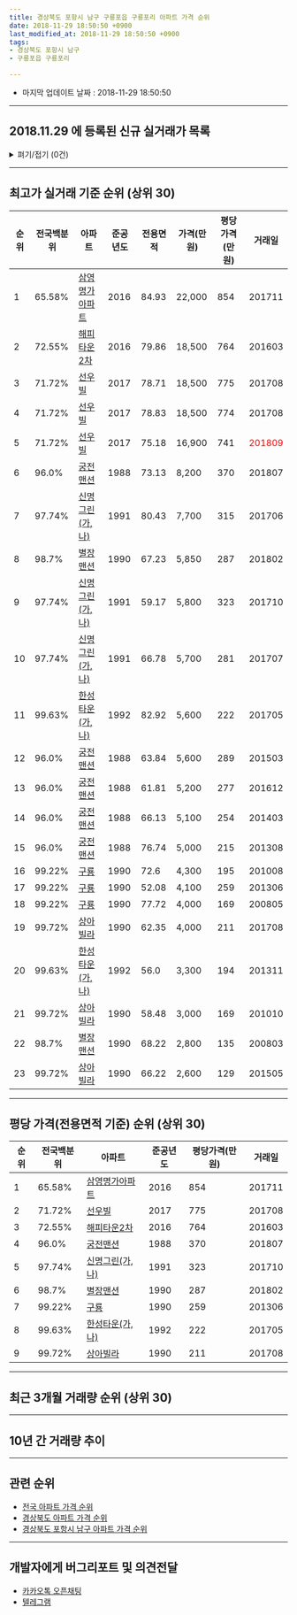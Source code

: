 ```yaml
---
title: 경상북도 포항시 남구 구룡포읍 구룡포리 아파트 가격 순위
date: 2018-11-29 18:50:50 +0900
last_modified_at: 2018-11-29 18:50:50 +0900
tags:
- 경상북도 포항시 남구
- 구룡포읍 구룡포리

---
```


* 마지막 업데이트 날짜 : 2018-11-29 18:50:50

---

## 2018.11.29 에 등록된 신규 실거래가 목록

<details>
<summary>펴기/접기 (0건)</summary>
<div markdown="1">

|아파트|준공년도|전용면적|가격(만원)|평당가격(만원)|거래일|전국백분위|
|---|---|---|---|---|---|---|
|없음|||||||


</div>
</details>

---

## 최고가 실거래 기준 순위 (상위 30)


|순위|전국백분위|아파트|준공년도|전용면적|가격(만원)|평당가격(만원)|거래일|
|---|---|---|---|---|---|---|---|
|1|65.58%|[삼영명가아파트](https://search.naver.com/search.naver?query=%EA%B2%BD%EC%83%81%EB%B6%81%EB%8F%84+%ED%8F%AC%ED%95%AD%EC%8B%9C+%EB%82%A8%EA%B5%AC+%EA%B5%AC%EB%A3%A1%ED%8F%AC%EC%9D%8D+%EA%B5%AC%EB%A3%A1%ED%8F%AC%EB%A6%AC+%EC%82%BC%EC%98%81%EB%AA%85%EA%B0%80%EC%95%84%ED%8C%8C%ED%8A%B8)|2016|84.93|22,000|854|201711|
|2|72.55%|[해피타운2차](https://search.naver.com/search.naver?query=%EA%B2%BD%EC%83%81%EB%B6%81%EB%8F%84+%ED%8F%AC%ED%95%AD%EC%8B%9C+%EB%82%A8%EA%B5%AC+%EA%B5%AC%EB%A3%A1%ED%8F%AC%EC%9D%8D+%EA%B5%AC%EB%A3%A1%ED%8F%AC%EB%A6%AC+%ED%95%B4%ED%94%BC%ED%83%80%EC%9A%B42%EC%B0%A8)|2016|79.86|18,500|764|201603|
|3|71.72%|[선우빌](https://search.naver.com/search.naver?query=%EA%B2%BD%EC%83%81%EB%B6%81%EB%8F%84+%ED%8F%AC%ED%95%AD%EC%8B%9C+%EB%82%A8%EA%B5%AC+%EA%B5%AC%EB%A3%A1%ED%8F%AC%EC%9D%8D+%EA%B5%AC%EB%A3%A1%ED%8F%AC%EB%A6%AC+%EC%84%A0%EC%9A%B0%EB%B9%8C)|2017|78.71|18,500|775|201708|
|4|71.72%|[선우빌](https://search.naver.com/search.naver?query=%EA%B2%BD%EC%83%81%EB%B6%81%EB%8F%84+%ED%8F%AC%ED%95%AD%EC%8B%9C+%EB%82%A8%EA%B5%AC+%EA%B5%AC%EB%A3%A1%ED%8F%AC%EC%9D%8D+%EA%B5%AC%EB%A3%A1%ED%8F%AC%EB%A6%AC+%EC%84%A0%EC%9A%B0%EB%B9%8C)|2017|78.83|18,500|774|201708|
|5|71.72%|[선우빌](https://search.naver.com/search.naver?query=%EA%B2%BD%EC%83%81%EB%B6%81%EB%8F%84+%ED%8F%AC%ED%95%AD%EC%8B%9C+%EB%82%A8%EA%B5%AC+%EA%B5%AC%EB%A3%A1%ED%8F%AC%EC%9D%8D+%EA%B5%AC%EB%A3%A1%ED%8F%AC%EB%A6%AC+%EC%84%A0%EC%9A%B0%EB%B9%8C)|2017|75.18|16,900|741|<span style="color:red">201809</span>|
|6|96.0%|[궁전맨션](https://search.naver.com/search.naver?query=%EA%B2%BD%EC%83%81%EB%B6%81%EB%8F%84+%ED%8F%AC%ED%95%AD%EC%8B%9C+%EB%82%A8%EA%B5%AC+%EA%B5%AC%EB%A3%A1%ED%8F%AC%EC%9D%8D+%EA%B5%AC%EB%A3%A1%ED%8F%AC%EB%A6%AC+%EA%B6%81%EC%A0%84%EB%A7%A8%EC%85%98)|1988|73.13|8,200|370|201807|
|7|97.74%|[신명그린(가,나)](https://search.naver.com/search.naver?query=%EA%B2%BD%EC%83%81%EB%B6%81%EB%8F%84+%ED%8F%AC%ED%95%AD%EC%8B%9C+%EB%82%A8%EA%B5%AC+%EA%B5%AC%EB%A3%A1%ED%8F%AC%EC%9D%8D+%EA%B5%AC%EB%A3%A1%ED%8F%AC%EB%A6%AC+%EC%8B%A0%EB%AA%85%EA%B7%B8%EB%A6%B0%28%EA%B0%80%2C%EB%82%98%29)|1991|80.43|7,700|315|201706|
|8|98.7%|[별장맨션](https://search.naver.com/search.naver?query=%EA%B2%BD%EC%83%81%EB%B6%81%EB%8F%84+%ED%8F%AC%ED%95%AD%EC%8B%9C+%EB%82%A8%EA%B5%AC+%EA%B5%AC%EB%A3%A1%ED%8F%AC%EC%9D%8D+%EA%B5%AC%EB%A3%A1%ED%8F%AC%EB%A6%AC+%EB%B3%84%EC%9E%A5%EB%A7%A8%EC%85%98)|1990|67.23|5,850|287|201802|
|9|97.74%|[신명그린(가,나)](https://search.naver.com/search.naver?query=%EA%B2%BD%EC%83%81%EB%B6%81%EB%8F%84+%ED%8F%AC%ED%95%AD%EC%8B%9C+%EB%82%A8%EA%B5%AC+%EA%B5%AC%EB%A3%A1%ED%8F%AC%EC%9D%8D+%EA%B5%AC%EB%A3%A1%ED%8F%AC%EB%A6%AC+%EC%8B%A0%EB%AA%85%EA%B7%B8%EB%A6%B0%28%EA%B0%80%2C%EB%82%98%29)|1991|59.17|5,800|323|201710|
|10|97.74%|[신명그린(가,나)](https://search.naver.com/search.naver?query=%EA%B2%BD%EC%83%81%EB%B6%81%EB%8F%84+%ED%8F%AC%ED%95%AD%EC%8B%9C+%EB%82%A8%EA%B5%AC+%EA%B5%AC%EB%A3%A1%ED%8F%AC%EC%9D%8D+%EA%B5%AC%EB%A3%A1%ED%8F%AC%EB%A6%AC+%EC%8B%A0%EB%AA%85%EA%B7%B8%EB%A6%B0%28%EA%B0%80%2C%EB%82%98%29)|1991|66.78|5,700|281|201707|
|11|99.63%|[한성타운(가,나)](https://search.naver.com/search.naver?query=%EA%B2%BD%EC%83%81%EB%B6%81%EB%8F%84+%ED%8F%AC%ED%95%AD%EC%8B%9C+%EB%82%A8%EA%B5%AC+%EA%B5%AC%EB%A3%A1%ED%8F%AC%EC%9D%8D+%EA%B5%AC%EB%A3%A1%ED%8F%AC%EB%A6%AC+%ED%95%9C%EC%84%B1%ED%83%80%EC%9A%B4%28%EA%B0%80%2C%EB%82%98%29)|1992|82.92|5,600|222|201705|
|12|96.0%|[궁전맨션](https://search.naver.com/search.naver?query=%EA%B2%BD%EC%83%81%EB%B6%81%EB%8F%84+%ED%8F%AC%ED%95%AD%EC%8B%9C+%EB%82%A8%EA%B5%AC+%EA%B5%AC%EB%A3%A1%ED%8F%AC%EC%9D%8D+%EA%B5%AC%EB%A3%A1%ED%8F%AC%EB%A6%AC+%EA%B6%81%EC%A0%84%EB%A7%A8%EC%85%98)|1988|63.84|5,600|289|201503|
|13|96.0%|[궁전맨션](https://search.naver.com/search.naver?query=%EA%B2%BD%EC%83%81%EB%B6%81%EB%8F%84+%ED%8F%AC%ED%95%AD%EC%8B%9C+%EB%82%A8%EA%B5%AC+%EA%B5%AC%EB%A3%A1%ED%8F%AC%EC%9D%8D+%EA%B5%AC%EB%A3%A1%ED%8F%AC%EB%A6%AC+%EA%B6%81%EC%A0%84%EB%A7%A8%EC%85%98)|1988|61.81|5,200|277|201612|
|14|96.0%|[궁전맨션](https://search.naver.com/search.naver?query=%EA%B2%BD%EC%83%81%EB%B6%81%EB%8F%84+%ED%8F%AC%ED%95%AD%EC%8B%9C+%EB%82%A8%EA%B5%AC+%EA%B5%AC%EB%A3%A1%ED%8F%AC%EC%9D%8D+%EA%B5%AC%EB%A3%A1%ED%8F%AC%EB%A6%AC+%EA%B6%81%EC%A0%84%EB%A7%A8%EC%85%98)|1988|66.13|5,100|254|201403|
|15|96.0%|[궁전맨션](https://search.naver.com/search.naver?query=%EA%B2%BD%EC%83%81%EB%B6%81%EB%8F%84+%ED%8F%AC%ED%95%AD%EC%8B%9C+%EB%82%A8%EA%B5%AC+%EA%B5%AC%EB%A3%A1%ED%8F%AC%EC%9D%8D+%EA%B5%AC%EB%A3%A1%ED%8F%AC%EB%A6%AC+%EA%B6%81%EC%A0%84%EB%A7%A8%EC%85%98)|1988|76.74|5,000|215|201308|
|16|99.22%|[구룡](https://search.naver.com/search.naver?query=%EA%B2%BD%EC%83%81%EB%B6%81%EB%8F%84+%ED%8F%AC%ED%95%AD%EC%8B%9C+%EB%82%A8%EA%B5%AC+%EA%B5%AC%EB%A3%A1%ED%8F%AC%EC%9D%8D+%EA%B5%AC%EB%A3%A1%ED%8F%AC%EB%A6%AC+%EA%B5%AC%EB%A3%A1)|1990|72.6|4,300|195|201008|
|17|99.22%|[구룡](https://search.naver.com/search.naver?query=%EA%B2%BD%EC%83%81%EB%B6%81%EB%8F%84+%ED%8F%AC%ED%95%AD%EC%8B%9C+%EB%82%A8%EA%B5%AC+%EA%B5%AC%EB%A3%A1%ED%8F%AC%EC%9D%8D+%EA%B5%AC%EB%A3%A1%ED%8F%AC%EB%A6%AC+%EA%B5%AC%EB%A3%A1)|1990|52.08|4,100|259|201306|
|18|99.22%|[구룡](https://search.naver.com/search.naver?query=%EA%B2%BD%EC%83%81%EB%B6%81%EB%8F%84+%ED%8F%AC%ED%95%AD%EC%8B%9C+%EB%82%A8%EA%B5%AC+%EA%B5%AC%EB%A3%A1%ED%8F%AC%EC%9D%8D+%EA%B5%AC%EB%A3%A1%ED%8F%AC%EB%A6%AC+%EA%B5%AC%EB%A3%A1)|1990|77.72|4,000|169|200805|
|19|99.72%|[상아빌라](https://search.naver.com/search.naver?query=%EA%B2%BD%EC%83%81%EB%B6%81%EB%8F%84+%ED%8F%AC%ED%95%AD%EC%8B%9C+%EB%82%A8%EA%B5%AC+%EA%B5%AC%EB%A3%A1%ED%8F%AC%EC%9D%8D+%EA%B5%AC%EB%A3%A1%ED%8F%AC%EB%A6%AC+%EC%83%81%EC%95%84%EB%B9%8C%EB%9D%BC)|1990|62.35|4,000|211|201708|
|20|99.63%|[한성타운(가,나)](https://search.naver.com/search.naver?query=%EA%B2%BD%EC%83%81%EB%B6%81%EB%8F%84+%ED%8F%AC%ED%95%AD%EC%8B%9C+%EB%82%A8%EA%B5%AC+%EA%B5%AC%EB%A3%A1%ED%8F%AC%EC%9D%8D+%EA%B5%AC%EB%A3%A1%ED%8F%AC%EB%A6%AC+%ED%95%9C%EC%84%B1%ED%83%80%EC%9A%B4%28%EA%B0%80%2C%EB%82%98%29)|1992|56.0|3,300|194|201311|
|21|99.72%|[상아빌라](https://search.naver.com/search.naver?query=%EA%B2%BD%EC%83%81%EB%B6%81%EB%8F%84+%ED%8F%AC%ED%95%AD%EC%8B%9C+%EB%82%A8%EA%B5%AC+%EA%B5%AC%EB%A3%A1%ED%8F%AC%EC%9D%8D+%EA%B5%AC%EB%A3%A1%ED%8F%AC%EB%A6%AC+%EC%83%81%EC%95%84%EB%B9%8C%EB%9D%BC)|1990|58.48|3,000|169|201010|
|22|98.7%|[별장맨션](https://search.naver.com/search.naver?query=%EA%B2%BD%EC%83%81%EB%B6%81%EB%8F%84+%ED%8F%AC%ED%95%AD%EC%8B%9C+%EB%82%A8%EA%B5%AC+%EA%B5%AC%EB%A3%A1%ED%8F%AC%EC%9D%8D+%EA%B5%AC%EB%A3%A1%ED%8F%AC%EB%A6%AC+%EB%B3%84%EC%9E%A5%EB%A7%A8%EC%85%98)|1990|68.22|2,800|135|200803|
|23|99.72%|[상아빌라](https://search.naver.com/search.naver?query=%EA%B2%BD%EC%83%81%EB%B6%81%EB%8F%84+%ED%8F%AC%ED%95%AD%EC%8B%9C+%EB%82%A8%EA%B5%AC+%EA%B5%AC%EB%A3%A1%ED%8F%AC%EC%9D%8D+%EA%B5%AC%EB%A3%A1%ED%8F%AC%EB%A6%AC+%EC%83%81%EC%95%84%EB%B9%8C%EB%9D%BC)|1990|66.22|2,600|129|201505|


---

## 평당 가격(전용면적 기준) 순위 (상위 30)


|순위|전국백분위|아파트|준공년도|평당가격(만원)|거래일|
|---|---|---|---|---|---|
|1|65.58%|[삼영명가아파트](https://search.naver.com/search.naver?query=%EA%B2%BD%EC%83%81%EB%B6%81%EB%8F%84+%ED%8F%AC%ED%95%AD%EC%8B%9C+%EB%82%A8%EA%B5%AC+%EA%B5%AC%EB%A3%A1%ED%8F%AC%EC%9D%8D+%EA%B5%AC%EB%A3%A1%ED%8F%AC%EB%A6%AC+%EC%82%BC%EC%98%81%EB%AA%85%EA%B0%80%EC%95%84%ED%8C%8C%ED%8A%B8)|2016|854|201711|
|2|71.72%|[선우빌](https://search.naver.com/search.naver?query=%EA%B2%BD%EC%83%81%EB%B6%81%EB%8F%84+%ED%8F%AC%ED%95%AD%EC%8B%9C+%EB%82%A8%EA%B5%AC+%EA%B5%AC%EB%A3%A1%ED%8F%AC%EC%9D%8D+%EA%B5%AC%EB%A3%A1%ED%8F%AC%EB%A6%AC+%EC%84%A0%EC%9A%B0%EB%B9%8C)|2017|775|201708|
|3|72.55%|[해피타운2차](https://search.naver.com/search.naver?query=%EA%B2%BD%EC%83%81%EB%B6%81%EB%8F%84+%ED%8F%AC%ED%95%AD%EC%8B%9C+%EB%82%A8%EA%B5%AC+%EA%B5%AC%EB%A3%A1%ED%8F%AC%EC%9D%8D+%EA%B5%AC%EB%A3%A1%ED%8F%AC%EB%A6%AC+%ED%95%B4%ED%94%BC%ED%83%80%EC%9A%B42%EC%B0%A8)|2016|764|201603|
|4|96.0%|[궁전맨션](https://search.naver.com/search.naver?query=%EA%B2%BD%EC%83%81%EB%B6%81%EB%8F%84+%ED%8F%AC%ED%95%AD%EC%8B%9C+%EB%82%A8%EA%B5%AC+%EA%B5%AC%EB%A3%A1%ED%8F%AC%EC%9D%8D+%EA%B5%AC%EB%A3%A1%ED%8F%AC%EB%A6%AC+%EA%B6%81%EC%A0%84%EB%A7%A8%EC%85%98)|1988|370|201807|
|5|97.74%|[신명그린(가,나)](https://search.naver.com/search.naver?query=%EA%B2%BD%EC%83%81%EB%B6%81%EB%8F%84+%ED%8F%AC%ED%95%AD%EC%8B%9C+%EB%82%A8%EA%B5%AC+%EA%B5%AC%EB%A3%A1%ED%8F%AC%EC%9D%8D+%EA%B5%AC%EB%A3%A1%ED%8F%AC%EB%A6%AC+%EC%8B%A0%EB%AA%85%EA%B7%B8%EB%A6%B0%28%EA%B0%80%2C%EB%82%98%29)|1991|323|201710|
|6|98.7%|[별장맨션](https://search.naver.com/search.naver?query=%EA%B2%BD%EC%83%81%EB%B6%81%EB%8F%84+%ED%8F%AC%ED%95%AD%EC%8B%9C+%EB%82%A8%EA%B5%AC+%EA%B5%AC%EB%A3%A1%ED%8F%AC%EC%9D%8D+%EA%B5%AC%EB%A3%A1%ED%8F%AC%EB%A6%AC+%EB%B3%84%EC%9E%A5%EB%A7%A8%EC%85%98)|1990|287|201802|
|7|99.22%|[구룡](https://search.naver.com/search.naver?query=%EA%B2%BD%EC%83%81%EB%B6%81%EB%8F%84+%ED%8F%AC%ED%95%AD%EC%8B%9C+%EB%82%A8%EA%B5%AC+%EA%B5%AC%EB%A3%A1%ED%8F%AC%EC%9D%8D+%EA%B5%AC%EB%A3%A1%ED%8F%AC%EB%A6%AC+%EA%B5%AC%EB%A3%A1)|1990|259|201306|
|8|99.63%|[한성타운(가,나)](https://search.naver.com/search.naver?query=%EA%B2%BD%EC%83%81%EB%B6%81%EB%8F%84+%ED%8F%AC%ED%95%AD%EC%8B%9C+%EB%82%A8%EA%B5%AC+%EA%B5%AC%EB%A3%A1%ED%8F%AC%EC%9D%8D+%EA%B5%AC%EB%A3%A1%ED%8F%AC%EB%A6%AC+%ED%95%9C%EC%84%B1%ED%83%80%EC%9A%B4%28%EA%B0%80%2C%EB%82%98%29)|1992|222|201705|
|9|99.72%|[상아빌라](https://search.naver.com/search.naver?query=%EA%B2%BD%EC%83%81%EB%B6%81%EB%8F%84+%ED%8F%AC%ED%95%AD%EC%8B%9C+%EB%82%A8%EA%B5%AC+%EA%B5%AC%EB%A3%A1%ED%8F%AC%EC%9D%8D+%EA%B5%AC%EB%A3%A1%ED%8F%AC%EB%A6%AC+%EC%83%81%EC%95%84%EB%B9%8C%EB%9D%BC)|1990|211|201708|


---

## 최근 3개월 거래량 순위 (상위 30)


<div style="width:100%;">
    <canvas id="deal_count_ranking" height="250"></canvas>
</div>


<script>
new Chart(document.getElementById("deal_count_ranking"), {
    type: 'horizontalBar',
    data: {
        labels: ['선우빌', '신명그린(가,나)'],
        datasets: [{
            label: '실거래 수',
            data: [7, 1],
            borderColor: "rgba(255, 0, 128, 1)",
            backgroundColor: "rgba(255, 0, 128, 0.5)",
            fill: false,
        }]
    },
    options: {
        responsive: true,
        title: {
            display: true,
            text: '최근 3개월 거래량 순위'
        },
        tooltips: {
            mode: 'index',
            intersect: false,
            callbacks: {
                title: function(tooltipItems, data) {
                    return "실거래 수:";
                },
                label: function(tooltipItem, data) {
                    return data.labels[tooltipItem.index] + ": " + tooltipItem.xLabel;
                }
            }
        },
        hover: {
            mode: 'nearest',
            intersect: true
        },
        scales: {
            xAxes: [{
                display: true,
                scaleLabel: {
                    display: true,
                    labelString: '실거래 수'
                },
                ticks: {
                    suggestedMin: 0,
                }
            }],
            yAxes: [{
                display: true,
                ticks: {
                    autoSkip: false,
                    callback: function(value, index, values) {
                        if (value.length > 15)
                            return value.substr(0, 13) + "...";
                        else
                            return value;
                    }
                },
                scaleLabel: {
                    display: false,
                }
            }]
        }
    }
});

</script>


---

## 10년 간 거래량 추이


<div style="width:100%;">
    <canvas id="deal_progress" height="250"></canvas>
</div>

<script>
new Chart(document.getElementById("deal_progress"), {
    type: 'line',
    data: {
        labels: ['200811','200812','200901','200902','200903','200904','200905','200906','200907','200908','200909','200910','200911','200912','201001','201002','201003','201004','201005','201006','201007','201008','201009','201010','201011','201012','201101','201102','201103','201104','201105','201106','201107','201108','201109','201110','201111','201112','201201','201202','201203','201204','201205','201206','201207','201208','201209','201210','201211','201212','201301','201302','201303','201304','201305','201306','201307','201308','201309','201310','201311','201312','201401','201402','201403','201404','201405','201406','201407','201408','201409','201410','201411','201412','201501','201502','201503','201504','201505','201506','201507','201508','201509','201510','201511','201512','201601','201602','201603','201604','201605','201606','201607','201608','201609','201610','201611','201612','201701','201702','201703','201704','201705','201706','201707','201708','201709','201710','201711','201712','201801','201802','201803','201804','201805','201806','201807','201808','201809','201810','201811'],
        datasets: [{
            label: '실거래 수',
            pointRadius: 1,
            data: [1, 0, 1, 0, 2, 2, 1, 0, 0, 0, 1, 1, 1, 1, 1, 1, 2, 0, 0, 1, 1, 2, 0, 2, 0, 2, 0, 0, 1, 2, 1, 2, 0, 0, 0, 2, 0, 1, 0, 2, 4, 1, 1, 1, 1, 0, 0, 0, 0, 0, 0, 0, 1, 5, 2, 3, 4, 1, 0, 0, 2, 1, 2, 2, 1, 0, 0, 1, 0, 0, 2, 0, 0, 0, 0, 0, 2, 1, 2, 2, 1, 2, 0, 0, 0, 3, 0, 1, 4, 5, 0, 3, 2, 2, 0, 1, 0, 1, 1, 4, 0, 0, 5, 4, 1, 7, 1, 1, 1, 0, 2, 2, 1, 2, 1, 0, 1, 1, 2, 6, 0],
            borderColor: "rgba(255, 201, 14, 1)",
            backgroundColor: "rgba(255, 201, 14, 0.5)",
            fill: true,
        }]
    },
    options: {
        responsive: true,
        title: {
            display: true,
            text: '10년간 거래량 추이'
        },
        tooltips: {
            mode: 'index',
            intersect: false,
        },
        hover: {
            mode: 'nearest',
            intersect: true
        },
        scales: {
            xAxes: [{
                display: true,
                scaleLabel: {
                    display: true,
                    labelString: '년/월'
                }
            }],
            yAxes: [{
                display: true,
                ticks: {
                    suggestedMin: 0,
                },
                scaleLabel: {
                    display: true,
                    labelString: '실거래 수'
                }
            }]
        }
    }
});

</script>


---

## 관련 순위

- [전국 아파트 가격 순위](https://inasie.github.io/apt-ranking/전국)
- [경상북도 아파트 가격 순위](https://inasie.github.io/apt-ranking/경상북도)
- [경상북도 포항시 남구 아파트 가격 순위](https://inasie.github.io/apt-ranking/경상북도-포항시-남구)


---

## 개발자에게 버그리포트 및 의견전달

- [카카오톡 오픈채팅](https://open.kakao.com/o/gLJUAP4)
- [텔레그램](https://t.me/inasie)

